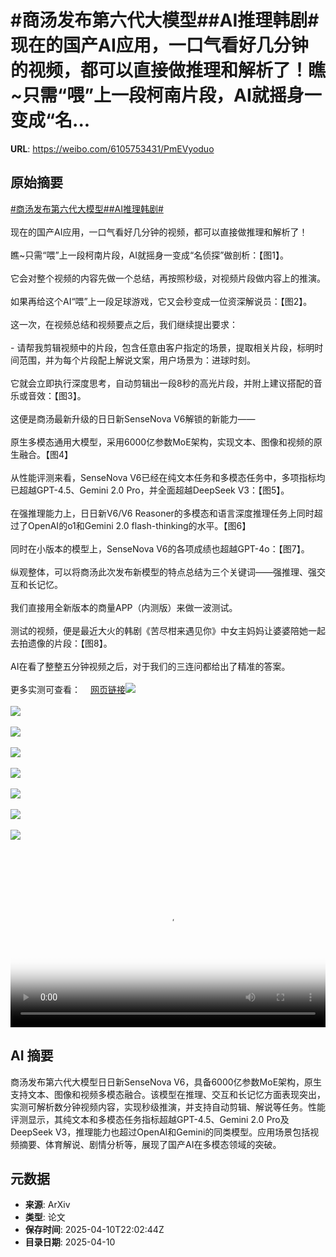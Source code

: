 # #商汤发布第六代大模型##AI推理韩剧# 现在的国产AI应用，一口气看好几分钟的视频，都可以直接做推理和解析了！瞧~只需“喂”上一段柯南片段，AI就摇身一变成“名...

**URL**: https://weibo.com/6105753431/PmEVyoduo

## 原始摘要

<a href="https://m.weibo.cn/search?containerid=231522type%3D1%26t%3D10%26q%3D%23%E5%95%86%E6%B1%A4%E5%8F%91%E5%B8%83%E7%AC%AC%E5%85%AD%E4%BB%A3%E5%A4%A7%E6%A8%A1%E5%9E%8B%23&amp;extparam=%23%E5%95%86%E6%B1%A4%E5%8F%91%E5%B8%83%E7%AC%AC%E5%85%AD%E4%BB%A3%E5%A4%A7%E6%A8%A1%E5%9E%8B%23" data-hide=""><span class="surl-text">#商汤发布第六代大模型#</span></a><a href="https://m.weibo.cn/search?containerid=231522type%3D1%26t%3D10%26q%3D%23AI%E6%8E%A8%E7%90%86%E9%9F%A9%E5%89%A7%23&amp;extparam=%23AI%E6%8E%A8%E7%90%86%E9%9F%A9%E5%89%A7%23" data-hide=""><span class="surl-text">#AI推理韩剧#</span></a> <br><br>现在的国产AI应用，一口气看好几分钟的视频，都可以直接做推理和解析了！<br><br>瞧~只需“喂”上一段柯南片段，AI就摇身一变成“名侦探”做剖析：【图1】。<br><br>它会对整个视频的内容先做一个总结，再按照秒级，对视频片段做内容上的推演。<br><br>如果再给这个AI“喂”上一段足球游戏，它又会秒变成一位资深解说员：【图2】。<br><br>这一次，在视频总结和视频要点之后，我们继续提出要求：<br><br>- 请帮我剪辑视频中的片段，包含任意由客户指定的场景，提取相关片段，标明时间范围，并为每个片段配上解说文案，用户场景为：进球时刻。<br><br>它就会立即执行深度思考，自动剪辑出一段8秒的高光片段，并附上建议搭配的音乐或音效：【图3】。<br><br>这便是商汤最新升级的日日新SenseNova V6解锁的新能力——<br><br>原生多模态通用大模型，采用6000亿参数MoE架构，实现文本、图像和视频的原生融合。【图4】<br><br>从性能评测来看，SenseNova V6已经在纯文本任务和多模态任务中，多项指标均已超越GPT-4.5、Gemini 2.0 Pro，并全面超越DeepSeek V3：【图5】。<br><br>在强推理能力上，日日新V6/V6 Reasoner的多模态和语言深度推理任务上同时超过了OpenAI的o1和Gemini 2.0 flash-thinking的水平。【图6】<br><br>同时在小版本的模型上，SenseNova V6的各项成绩也超越GPT-4o：【图7】。<br><br>纵观整体，可以将商汤此次发布新模型的特点总结为三个关键词——强推理、强交互和长记忆。<br><br>我们直接用全新版本的商量APP（内测版）来做一波测试。<br><br>测试的视频，便是最近大火的韩剧《苦尽柑来遇见你》中女主妈妈让婆婆陪她一起去拍遗像的片段：【图8】。<br><br>AI在看了整整五分钟视频之后，对于我们的三连问都给出了精准的答案。<br><br>更多实测可查看：<a href="https://weibo.cn/sinaurl?u=https%3A%2F%2Fmp.weixin.qq.com%2Fs%2FJIsEmAk1T16YcYpXAOrJHw" data-hide=""><span class="url-icon"><img style="width: 1rem;height: 1rem" src="https://h5.sinaimg.cn/upload/2015/09/25/3/timeline_card_small_web_default.png" referrerpolicy="no-referrer"></span><span class="surl-text">网页链接</span></a><img style="" src="https://tvax2.sinaimg.cn/large/006Fd7o3ly1i0c2fezawpj30zk0k0abe.jpg" referrerpolicy="no-referrer"><br><br><img style="" src="https://tvax3.sinaimg.cn/large/006Fd7o3ly1i0c2fg4ue6j31hc0u0wgu.jpg" referrerpolicy="no-referrer"><br><br><img style="" src="https://tvax2.sinaimg.cn/large/006Fd7o3gy1i0c2cevevbj30u00fln4m.jpg" referrerpolicy="no-referrer"><br><br><img style="" src="https://tvax4.sinaimg.cn/large/006Fd7o3gy1i0c2cn0kk4j30u00byn2x.jpg" referrerpolicy="no-referrer"><br><br><img style="" src="https://tvax4.sinaimg.cn/large/006Fd7o3gy1i0c2cusxb8j30u00bzgtd.jpg" referrerpolicy="no-referrer"><br><br><img style="" src="https://tvax4.sinaimg.cn/large/006Fd7o3gy1i0c2d333nkj30u009j78x.jpg" referrerpolicy="no-referrer"><br><br><img style="" src="https://tvax1.sinaimg.cn/large/006Fd7o3gy1i0c2ddsa6qj31180u6h2q.jpg" referrerpolicy="no-referrer"><br><br><img style="" src="https://tvax4.sinaimg.cn/large/006Fd7o3ly1i0c2fh7d62j31ji0u0wgp.jpg" referrerpolicy="no-referrer"><br><br><br clear="both"><div style="clear: both"></div><video controls="controls" poster="https://tvax3.sinaimg.cn/orj480/006Fd7o3ly1i0c2fek455j30zk0k0abe.jpg" style="width: 100%"><source src="https://f.video.weibocdn.com/o0/vT0F26Rmlx08nn0zcfWg01041200lq2Q0E010.mp4?label=mp4_720p&amp;template=1280x720.25.0&amp;ori=0&amp;ps=1CwnkDw1GXwCQx&amp;Expires=1744326147&amp;ssig=R%2BfAvL1LZj&amp;KID=unistore,video"><source src="https://f.video.weibocdn.com/o0/OaRsi4JQlx08nn0ynsnu01041200aKr50E010.mp4?label=mp4_hd&amp;template=852x480.25.0&amp;ori=0&amp;ps=1CwnkDw1GXwCQx&amp;Expires=1744326147&amp;ssig=bl6Li%2Ff3C8&amp;KID=unistore,video"><source src="https://f.video.weibocdn.com/o0/m30gvyQClx08nn0z08Y8010412006xj80E010.mp4?label=mp4_ld&amp;template=640x360.25.0&amp;ori=0&amp;ps=1CwnkDw1GXwCQx&amp;Expires=1744326147&amp;ssig=hdBBkUVZD6&amp;KID=unistore,video"><p>视频无法显示，请前往<a href="https://video.weibo.com/show?fid=1034%3A5154004288602171" target="_blank" rel="noopener noreferrer">微博视频</a>观看。</p></video>

## AI 摘要

商汤发布第六代大模型日日新SenseNova V6，具备6000亿参数MoE架构，原生支持文本、图像和视频多模态融合。该模型在推理、交互和长记忆方面表现突出，实测可解析数分钟视频内容，实现秒级推演，并支持自动剪辑、解说等任务。性能评测显示，其纯文本和多模态任务指标超越GPT-4.5、Gemini 2.0 Pro及DeepSeek V3，推理能力也超过OpenAI和Gemini的同类模型。应用场景包括视频摘要、体育解说、剧情分析等，展现了国产AI在多模态领域的突破。

## 元数据

- **来源**: ArXiv
- **类型**: 论文
- **保存时间**: 2025-04-10T22:02:44Z
- **目录日期**: 2025-04-10
